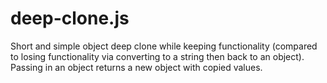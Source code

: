 # deep-clone.js
Short and simple object deep clone while keeping functionality (compared to losing functionality via converting to a string then back to an object). Passing in an object returns a new object with copied values.
